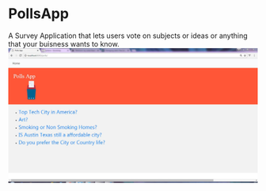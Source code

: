 # PollsApp
A Survey Application that lets users vote on subjects or ideas or anything that your buisness wants to know.
![Alt text](/poll/polls/static/css/pollsapp.JPG?raw=true)
